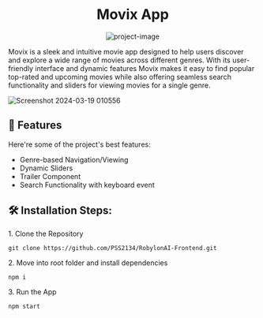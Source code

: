 <h1 align="center" id="title">Movix App</h1>

<p align="center"><img src="https://socialify.git.ci/PSS2134/RobylonAI-Frontend/image?name=1&amp;owner=1&amp;theme=Dark" alt="project-image"></p>

<p id="description">Movix is a sleek and intuitive movie app designed to help users discover and explore a wide range of movies across different genres. With its user-friendly interface and dynamic features Movix makes it easy to find popular top-rated and upcoming movies while also offering seamless search functionality and sliders for viewing movies for a single genre.</p>

  ![Screenshot 2024-03-19 010556](https://github.com/PSS2134/RobylonAI-Frontend/assets/101321904/57846aa9-25a7-43bc-9189-ebefe866b74c)

  
<h2>🧐 Features</h2>

Here're some of the project's best features:

*   Genre-based Navigation/Viewing
*   Dynamic Sliders
*   Trailer Component
*   Search Functionality with keyboard event

<h2>🛠️ Installation Steps:</h2>

<p>1. Clone the Repository</p>

```
git clone https://github.com/PSS2134/RobylonAI-Frontend.git
```

<p>2. Move into root folder and install dependencies</p>

```
npm i
```

<p>3. Run the App</p>

```
npm start
```
